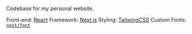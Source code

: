 Codebase for my personal website.

Front-end: [React](https://react.dev/)
Framework: [Next.js](https://nextjs.org/) 
Styling: [TailwingCSS](https://tailwindcss.com/)
Custom Fonts: [`next/font`](https://nextjs.org/docs/basic-features/font-optimization)